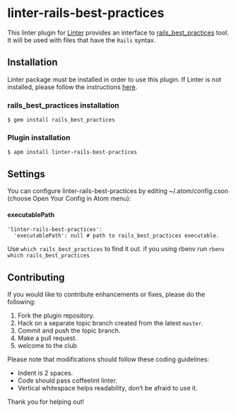 linter-rails-best-practices
=========================

This linter plugin for [Linter](https://github.com/AtomLinter/Linter) provides
an interface to
[rails_best_practices](https://github.com/railsbp/rails_best_practices) tool.
It will be used with files that have the `Rails` syntax.

## Installation
Linter package must be installed in order to use this plugin. If Linter is not
installed, please follow the instructions
[here](https://github.com/AtomLinter/Linter).

### rails_best_practices installation
```
$ gem install rails_best_practices
```

### Plugin installation
```
$ apm install linter-rails-best-practices
```

## Settings
You can configure linter-rails-best-practices by editing ~/.atom/config.cson (choose Open Your Config in Atom menu):
#### executablePath
```
'linter-rails-best-practices':
  'executablePath': null # path to rails_best_practices executable.
```
 Use `which rails_best_practices` to find it out.
 if you using rbenv run `rbenv which rails_best_practices`

## Contributing
If you would like to contribute enhancements or fixes, please do the following:

1. Fork the plugin repository.
1. Hack on a separate topic branch created from the latest `master`.
1. Commit and push the topic branch.
1. Make a pull request.
1. welcome to the club

Please note that modifications should follow these coding guidelines:

- Indent is 2 spaces.
- Code should pass coffeelint linter.
- Vertical whitespace helps readability, don’t be afraid to use it.

Thank you for helping out!
